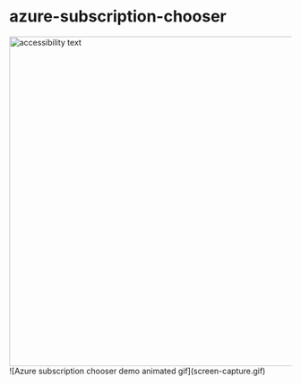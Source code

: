 # azure-subscription-chooser

<img src="screen-capture.gif" width="800" height="589" alt="accessibility text">
![Azure subscription chooser demo animated gif](screen-capture.gif)
